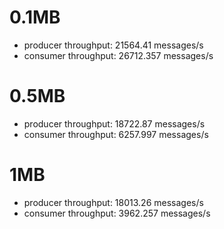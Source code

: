 # 0.1MB
- producer throughput: 21564.41 messages/s
- consumer throughput: 26712.357 messages/s

# 0.5MB
- producer throughput: 18722.87 messages/s
- consumer throughput: 6257.997 messages/s

# 1MB
- producer throughput: 18013.26 messages/s
- consumer throughput: 3962.257 messages/s
